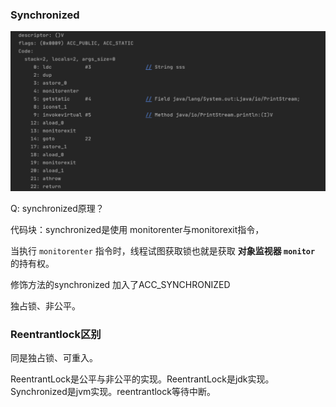### Synchronized

![image-20210128102034363](https://github.com/q1248807225/Java-Study/blob/main/images/sysnchronized.png)



Q: synchronized原理？

代码块：synchronized是使用 monitorenter与monitorexit指令，

当执行 `monitorenter` 指令时，线程试图获取锁也就是获取 **对象监视器 `monitor`** 的持有权。

修饰方法的synchronized 加入了ACC_SYNCHRONIZED

独占锁、非公平。

### Reentrantlock区别

同是独占锁、可重入。

ReentrantLock是公平与非公平的实现。ReentrantLock是jdk实现。Synchronized是jvm实现。reentrantlock等待中断。